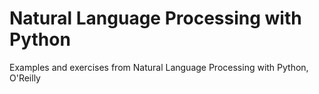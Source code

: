 Natural Language Processing with Python
=======================================

Examples and exercises from Natural Language Processing with Python, O'Reilly

